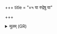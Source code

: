 +++
title = "०५ या रुद्रेषु या"

+++
<details><summary>मूलम् (GR)</summary>

या रुद्रेषु या वसुष्व्  
आदित्येषु मरुत्सु या ।  
त्विषिर् या विश्वेषु देवेषु  
सा न ऐतु वर्चसा संविदाना ॥
</details>